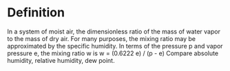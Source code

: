 # Definition

In a system of moist air, the dimensionless ratio of the mass of water
vapor to the mass of dry air. For many purposes, the mixing ratio may be
approximated by the specific humidity. In terms of the pressure p and
vapor pressure e, the mixing ratio w is w = (0.6222 e) / (p - e) Compare
absolute humidity, relative humidity, dew point.
